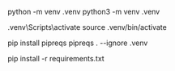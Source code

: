
python -m venv .venv
python3 -m venv .venv

.venv\Scripts\activate
source .venv/bin/activate

pip install pipreqs
pipreqs . --ignore .venv

pip install -r requirements.txt
